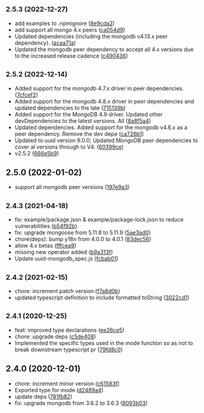 ## <small>2.5.3 (2022-12-27)</small>

* add examples to .npmignore ([8e9cda2](https://github.com/cdimascio/uuid-mongodb/commit/8e9cda2))
* add support all mongo 4.x peers ([ca054d9](https://github.com/cdimascio/uuid-mongodb/commit/ca054d9))
* Updated dependencies (including the mongodb v4.13.x peer dependency). ([acaa71a](https://github.com/cdimascio/uuid-mongodb/commit/acaa71a))
* Updated the mongodb peer dependency to accept all 4.x versions due to the increased release cadence  ([c490436](https://github.com/cdimascio/uuid-mongodb/commit/c490436))

## <small>2.5.2 (2022-12-14)</small>

* Added support for the mongodb 4.7.x driver in peer dependencies. ([7cfcef2](https://github.com/cdimascio/uuid-mongodb/commit/7cfcef2))
* Added support for the mongodb 4.8.x driver in peer dependencies and updated dependencies to the late ([715139b](https://github.com/cdimascio/uuid-mongodb/commit/715139b))
* Added support for the MongoDB 4.9 driver. Updated other devDependencies to the latest versions. All  ([8a8f5a4](https://github.com/cdimascio/uuid-mongodb/commit/8a8f5a4))
* Updated dependencies. Added support for the mongodb v4.6.x as a peer dependency. Remove the dev depe ([ca726b1](https://github.com/cdimascio/uuid-mongodb/commit/ca726b1))
* Updated to uuid version 9.0.0; Updated MongoDB peer dependencies to cover al versions through to V4. ([60399ce](https://github.com/cdimascio/uuid-mongodb/commit/60399ce))
* v2.5.2 ([666e5b9](https://github.com/cdimascio/uuid-mongodb/commit/666e5b9))



## 2.5.0 (2022-01-02)

* support all mongodb peer versions ([197e9a3](https://github.com/cdimascio/uuid-mongodb/commit/197e9a3))



## <small>2.4.3 (2021-04-18)</small>

* fix: example/package.json & example/package-lock.json to reduce vulnerabilities ([b54f92b](https://github.com/cdimascio/uuid-mongodb/commit/b54f92b))
* fix: upgrade mongoose from 5.11.8 to 5.11.9 ([5ae3ad0](https://github.com/cdimascio/uuid-mongodb/commit/5ae3ad0))
* chore(deps): bump y18n from 4.0.0 to 4.0.1 ([83dec56](https://github.com/cdimascio/uuid-mongodb/commit/83dec56))
* allow 4.x betas ([fffcea9](https://github.com/cdimascio/uuid-mongodb/commit/fffcea9))
* missing new operator added ([b9a313f](https://github.com/cdimascio/uuid-mongodb/commit/b9a313f))
* Update uuid-mongodb_spec.js ([fcbab01](https://github.com/cdimascio/uuid-mongodb/commit/fcbab01))



## <small>2.4.2 (2021-02-15)</small>

* chore: increment patch version ([f7a8d0b](https://github.com/cdimascio/uuid-mongodb/commit/f7a8d0b))
* updated typescript definition to include formatted toString ([3022cd1](https://github.com/cdimascio/uuid-mongodb/commit/3022cd1))



## <small>2.4.1 (2020-12-25)</small>

* feat: improved type declarations ([ee26ce5](https://github.com/cdimascio/uuid-mongodb/commit/ee26ce5))
* chore: upgrade deps ([c5de408](https://github.com/cdimascio/uuid-mongodb/commit/c5de408))
* Implemented the specific types used in the mode function so as not to break downstream typescript pr ([79fd8c0](https://github.com/cdimascio/uuid-mongodb/commit/79fd8c0))



## 2.4.0 (2020-12-01)

* chore: increment minor version ([c61583f](https://github.com/cdimascio/uuid-mongodb/commit/c61583f))
* Exported type for mode ([d2489a4](https://github.com/cdimascio/uuid-mongodb/commit/d2489a4))
* update deps ([781fb82](https://github.com/cdimascio/uuid-mongodb/commit/781fb82))
* fix: upgrade mongodb from 3.6.2 to 3.6.3 ([8093b03](https://github.com/cdimascio/uuid-mongodb/commit/8093b03))
